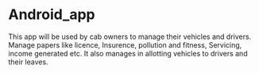 # Android_app


This app will be used by cab owners to manage their vehicles and drivers. Manage papers like licence, Insurence, pollution and fitness, Servicing, income generated etc. It also manages in allotting vehicles to drivers and their leaves.

